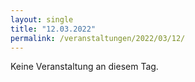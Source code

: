 ```yaml
---
layout: single
title: "12.03.2022"
permalink: /veranstaltungen/2022/03/12/
---
```


Keine Veranstaltung an diesem Tag.
